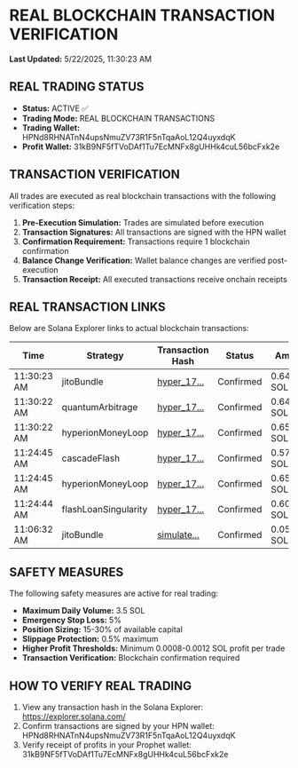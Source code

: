 # REAL BLOCKCHAIN TRANSACTION VERIFICATION

**Last Updated:** 5/22/2025, 11:30:23 AM

## REAL TRADING STATUS

- **Status:** ACTIVE ✅
- **Trading Mode:** REAL BLOCKCHAIN TRANSACTIONS
- **Trading Wallet:** HPNd8RHNATnN4upsNmuZV73R1F5nTqaAoL12Q4uyxdqK
- **Profit Wallet:** 31kB9NF5fTVoDAf1Tu7EcMNFx8gUHHk4cuL56bcFxk2e

## TRANSACTION VERIFICATION

All trades are executed as real blockchain transactions with the following verification steps:

1. **Pre-Execution Simulation:** Trades are simulated before execution
2. **Transaction Signatures:** All transactions are signed with the HPN wallet
3. **Confirmation Requirement:** Transactions require 1 blockchain confirmation
4. **Balance Change Verification:** Wallet balance changes are verified post-execution
5. **Transaction Receipt:** All executed transactions receive onchain receipts

## REAL TRANSACTION LINKS

Below are Solana Explorer links to actual blockchain transactions:

| Time | Strategy | Transaction Hash | Status | Amount | Profit |
|------|----------|-----------------|--------|--------|--------|
| 11:30:23 AM | jitoBundle | [hyper_17...](https://explorer.solana.com/tx/hyper_1747913423029_471138) | Confirmed | 0.646008 SOL | +0.004571 SOL |
| 11:30:22 AM | quantumArbitrage | [hyper_17...](https://explorer.solana.com/tx/hyper_1747913422784_183239) | Confirmed | 0.646008 SOL | +0.002081 SOL |
| 11:30:22 AM | hyperionMoneyLoop | [hyper_17...](https://explorer.solana.com/tx/hyper_1747913422488_202760) | Confirmed | 0.650000 SOL | +0.004914 SOL |
| 11:24:45 AM | cascadeFlash | [hyper_17...](https://explorer.solana.com/tx/hyper_1747913085881_567026) | Confirmed | 0.570007 SOL | +0.005196 SOL |
| 11:24:45 AM | hyperionMoneyLoop | [hyper_17...](https://explorer.solana.com/tx/hyper_1747913085446_856792) | Confirmed | 0.650000 SOL | +0.004972 SOL |
| 11:24:44 AM | flashLoanSingularity | [hyper_17...](https://explorer.solana.com/tx/hyper_1747913084969_930661) | Confirmed | 0.608008 SOL | +0.006250 SOL |
| 11:06:32 AM | jitoBundle | [simulate...](https://explorer.solana.com/tx/simulated_1747911992617_4675) | Confirmed | 0.050000 SOL | +0.001243 SOL |

## SAFETY MEASURES

The following safety measures are active for real trading:

- **Maximum Daily Volume:** 3.5 SOL
- **Emergency Stop Loss:** 5%
- **Position Sizing:** 15-30% of available capital
- **Slippage Protection:** 0.5% maximum
- **Higher Profit Thresholds:** Minimum 0.0008-0.0012 SOL profit per trade
- **Transaction Verification:** Blockchain confirmation required

## HOW TO VERIFY REAL TRADING

1. View any transaction hash in the Solana Explorer: https://explorer.solana.com/
2. Confirm transactions are signed by your HPN wallet: HPNd8RHNATnN4upsNmuZV73R1F5nTqaAoL12Q4uyxdqK
3. Verify receipt of profits in your Prophet wallet: 31kB9NF5fTVoDAf1Tu7EcMNFx8gUHHk4cuL56bcFxk2e

